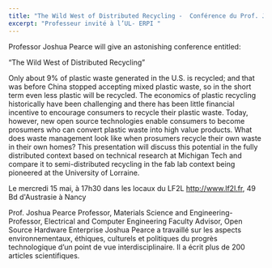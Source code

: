 ```yaml
---
title: "The Wild West of Distributed Recycling -  Conférence du Prof. Joshua Pearce."
excerpt: "Professeur invité à l’UL- ERPI "
---
```


Professor Joshua Pearce will give an astonishing conference entitled:

“The Wild West of Distributed Recycling”

Only about 9% of plastic waste generated in the U.S. is recycled; and that was before China stopped accepting mixed plastic waste, so in the short term even less plastic will be recycled. The economics of plastic recycling historically have been challenging and there has been little financial incentive to encourage consumers to recycle their plastic waste. Today, however, new open source technologies enable consumers to become prosumers who can convert plastic waste into high value products. What does waste management look like when prosumers recycle their own waste in their own homes? This presentation will discuss this potential in the fully distributed context based on technical research at Michigan Tech and compare it to semi-distributed recycling in the fab lab context being pioneered at the University of Lorraine.

Le mercredi 15 mai, à 17h30 dans les locaux du LF2L http://www.lf2l.fr, 49 Bd d'Austrasie à Nancy



Prof. Joshua Pearce
Professor, Materials Science and Engineering- Professor, Electrical and Computer Engineering Faculty Advisor, Open Source Hardware Enterprise
Joshua Pearce a travaillé sur les aspects environnementaux, éthiques, culturels et politiques du progrès technologique d’un point de vue interdisciplinaire.
Il a écrit plus de 200 articles scientifiques.